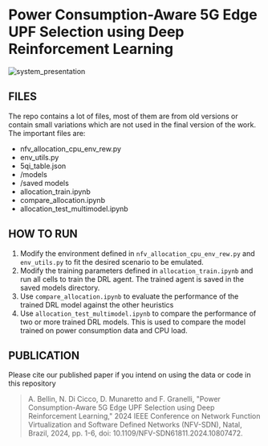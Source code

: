 # Power Consumption-Aware 5G Edge UPF Selection using Deep Reinforcement Learning
![system_presentation](https://github.com/user-attachments/assets/99cdbb1a-3abb-4792-916f-ec85b63061b4)

## FILES

The repo contains a lot of files, most of them are from old versions or contain small variations which are not used in the final version of the work. The important files are:
*	nfv_allocation_cpu_env_rew.py 
*	env_utils.py
*	5qi_table.json
*	/models
*	/saved models
*	allocation_train.ipynb
*	compare_allocation.ipynb
*	allocation_test_multimodel.ipynb

## HOW TO RUN

1.	Modify the environment defined in `nfv_allocation_cpu_env_rew.py` and `env_utils.py` to fit the desired scenario to be emulated.
2.	Modify the training parameters defined in `allocation_train.ipynb` and run all cells to train the DRL agent. The trained agent is saved in the saved models directory.
3.	Use `compare_allocation.ipynb` to evaluate the performance of the trained DRL model against the other heuristics
4.	Use `allocation_test_multimodel.ipynb` to compare the performance of two or more trained DRL models. This is used to compare the model trained on power consumption data and CPU load.

## PUBLICATION
Please cite our published paper if you intend on using the data or code in this repository

> A. Bellin, N. Di Cicco, D. Munaretto and F. Granelli, "Power Consumption-Aware 5G Edge UPF Selection using Deep Reinforcement Learning," 2024 IEEE Conference on Network Function Virtualization and Software Defined Networks (NFV-SDN), Natal, Brazil, 2024, pp. 1-6, doi: 10.1109/NFV-SDN61811.2024.10807472.
